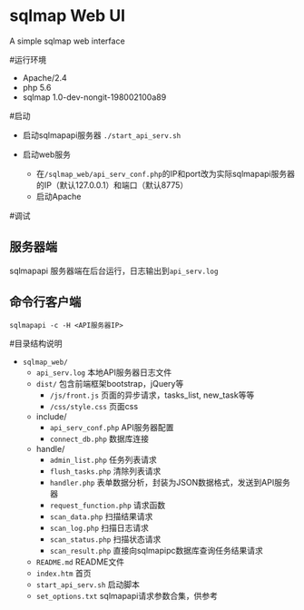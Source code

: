 sqlmap Web UI 
================
A simple sqlmap web interface

#运行环境
- Apache/2.4
- php 5.6
- sqlmap 1.0-dev-nongit-198002100a89

#启动
- 启动sqlmapapi服务器
  `./start_api_serv.sh`

- 启动web服务
  * 在`/sqlmap_web/api_serv_conf.php`的IP和port改为实际sqlmapapi服务器的IP（默认127.0.0.1）和端口（默认8775）
  * 启动Apache

#调试
## 服务器端
sqlmapapi 服务器端在后台运行，日志输出到`api_serv.log`
## 命令行客户端
`sqlmapapi -c -H <API服务器IP>`

#目录结构说明
- `sqlmap_web/`
  - `api_serv.log` 本地API服务器日志文件
  - `dist/` 包含前端框架bootstrap，jQuery等
     - `/js/front.js` 页面的异步请求，tasks_list, new_task等等
     - `/css/style.css` 页面css
  - include/
     - `api_serv_conf.php` API服务器配置
     - `connect_db.php` 数据库连接
  - handle/
     - `admin_list.php` 任务列表请求
     - `flush_tasks.php` 清除列表请求
     - `handler.php` 表单数据分析，封装为JSON数据格式，发送到API服务器
     - `request_function.php` 请求函数
     - `scan_data.php` 扫描结果请求
     - `scan_log.php` 扫描日志请求
     - `scan_status.php` 扫描状态请求
     - `scan_result.php` 直接向sqlmapipc数据库查询任务结果请求
  - `README.md` README文件
  - `index.htm` 首页
  - `start_api_serv.sh` 启动脚本
  - `set_options.txt` sqlmapapi请求参数合集，供参考



